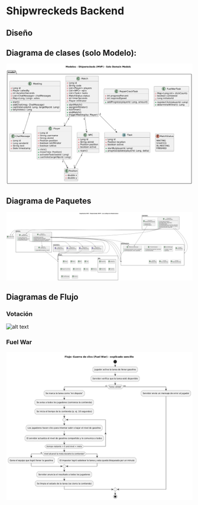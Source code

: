 # Shipwreckeds Backend


## Diseño

## Diagrama de clases (solo Modelo):

![alt text](<src/img/Shipwreckeds modelos.png>)

## Diagrama de Paquetes

![alt text](<src/img/Shipwreckeds paquetes.png>)

## Diagramas de Flujo

### Votación

![alt text](<src/img/Shipwreckeds flujo (votación).png>)

### Fuel War

![alt text](<src/img/Shipwreckeds flujo (Fuel War).png>)